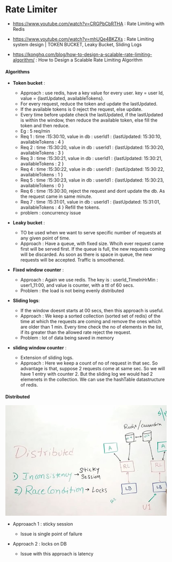 # Rate Limiter

- https://www.youtube.com/watch?v=CRGPbCbRTHA : Rate Limiting with Redis

- https://www.youtube.com/watch?v=mhUQe4BKZXs : Rate Limiting system design | TOKEN BUCKET, Leaky Bucket, Sliding Logs

- https://konghq.com/blog/how-to-design-a-scalable-rate-limiting-algorithm/ : How to Design a Scalable Rate Limiting Algorithm


#### Algorithms

- **Token bucket** : 
	- Approach : use redis, have a key value for every user. key = user Id, value = {lastUpdated, availableTokens}. 
	- For every request, reduce the token and update the lastUpdated.
	- If the available tokens is 0 reject the request, else update.
	- Every time before update check the lastUpdated, if the lastUpdated is within the window, then reduce the available token, else fill the token and then reduce.
	- Eg : 5 req/min 
	- Req 1 : time :15:30:10, value in db : userId1 : {lastUpdated: 15:30:10, availableTokens : 4 }
	- Req 2 : time :15:30:20, value in db : userId1 : {lastUpdated: 15:30:20, availableTokens : 3 }
	- Req 3 : time :15:30:21, value in db : userId1 : {lastUpdated: 15:30:21, availableTokens : 2 }
	- Req 4 : time :15:30:22, value in db : userId1 : {lastUpdated: 15:30:22, availableTokens : 1 }
	- Req 5 : time :15:30:23, value in db : userId1 : {lastUpdated: 15:30:23, availableTokens : 0 }
	- Req 6 : time :15:30:30, reject the request and dont update the db. As the request came in same minute.
	- Req 7 : time :15:31:01, value in db : userId1 : {lastUpdated: 15:31:01, availableTokens : 4 } Refill the tokens.
	- problem : concurrency issue
- **Leaky bucket** :
	- TO be used when we want to serve specific number of requests at any given point of time.
	- Approach : Have a queue, with fixed size. Whcih ever request came first will be served first. If the queue is full, the new requests coming will be discarded.
				 As soon as there is space in queue, the new requests will be accepted. Traffic is smoothened.
- **Fixed window counter** :
	- Approach : Again we use redis. The key is : userId_TimeInHrMin : user1_11:00, and value is counter, with a ttl of 60 secs.
	- Problem : the load is not being evenly distributed
	
- **Sliding logs**:
	- If the window doesnt starts at 00 secs, then this approach is useful.
	- Approach : We keep a sorted collection (sorted set of redis) of the time at which the requests are coming and remove the ones which are older than 1 min.
					Every time check the no of elements in the list, if its greater than the allowed rate reject the request.
	- Problem : lot of data being saved in memory

- **sliding window counter** :
	- Extension of sliding logs.
	- Approach : Here we keep a count of no of request in that sec. So advantage is that, suppose 2 requests come at same sec. So we will have 1 entry with counter 2. But the sliding log we would had 2 elemenets in the collection. We can use the hashTable datastructure of redis.
	
#### Distributed

![Rate limiter system design sticky session](https://github.com/himkak/notes/blob/master/SystemDesign/rateLimiter_Distributed_SickySession.JPG)

- Approaach 1 : sticky session
	- Issue is single point of failure

- Approach 2 : locks on DB
	- Issue with this approach is latency
	